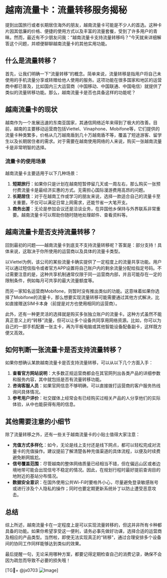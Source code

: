# 越南流量卡：流量转移服务揭秘

提到出国旅行或者长期居住海外的朋友，越南流量卡可能是不少人的首选。这种卡片因其低廉的价格、便捷的使用方式以及丰富的流量套餐，受到了许多用户的青睐。然而，最近有不少朋友问我：“越南流量卡支持流量转移吗？”今天就来详细解答这个问题，并顺便聊聊越南流量卡的其他实用功能。

## 什么是流量转移？

首先，让我们明确一下“流量转移”的概念。简单来说，流量转移是指用户将自己未使用的手机流量分享或转赠给他人使用的服务。这项功能在很多国家和地区的运营商中都已普及，比如国内三大运营商（中国移动、中国联通、中国电信）就提供了类似的流量转移功能。那么，越南流量卡是否也具备这样的功能呢？

## 越南流量卡的现状

越南作为一个发展迅速的东南亚国家，其通信网络近年来得到了极大的改善。目前，越南的主要移动运营商包括Viettel、Vinaphone、Mobifone等，它们提供的流量卡种类繁多，价格从几万越南盾到几十万越南盾不等，覆盖了短途游客、留学生以及长期居住者的需求。对于需要在越南使用网络的人来说，购买一张越南流量卡是非常明智的选择。

### 流量卡的使用场景

越南流量卡主要适用于以下几种场景：

1. **短期旅行**：如果你只是计划在越南短暂停留几天或一周左右，那么购买一张预付费流量卡是最经济实惠的方式。无需担心国际漫游费用高昂的问题。
2. **长期居住**：对于在越南工作或学习的朋友来说，选择一款适合自己的流量卡至关重要。不仅可以满足日常上网需求，还能节省一大笔开支。
3. **商务出差**：无论是参加会议还是洽谈业务，在异国他乡保持与外界联系非常重要。越南流量卡可以帮助你随时随地处理邮件、查看资料等。

## 越南流量卡是否支持流量转移？

回到最初的问题——越南流量卡到底支不支持流量转移呢？答案是：部分支持！具体来说，这取决于你所使用的运营商以及具体的流量卡类型。

以Viettel为例，该公司的某些流量卡确实提供了一定程度上的流量共享功能。用户可以通过短信指令或者官方APP设置将自己账户内的剩余流量分配给指定号码。不过需要注意的是，这种共享机制通常仅限于同一运营商内部，并且可能存在一定的限制条件，例如每月可共享的最大流量额度等。

而另一家知名运营商Mobifone，则暂时没有推出类似的功能。这意味着如果你选择了Mobifone的流量卡，那么想要实现流量转移可能需要通过其他方式解决，比如直接赠送SIM卡本身（前提是对方也使用相同的运营商）。

此外，还有一种更灵活的选择就是购买多张独立账户的流量卡。这种方式虽然不能真正意义上的“转移”流量，但可以让多个设备共同享用网络资源。比如，你可以为自己的一部手机配置一张主卡，再为平板电脑或其他智能设备配备副卡，这样既方便又高效。

## 如何判断一张流量卡是否支持流量转移？

如果你想确认某款越南流量卡是否支持流量转移，可以从以下几个方面入手：

1. **查看官方网站说明**：大多数正规运营商都会在其官网列出各类产品的详细参数和服务内容，其中就包括是否有流量转移功能。
2. **咨询客服人员**：如果官网信息不够明确，可以直接拨打运营商的客户服务热线询问具体情况。
3. **参考用户评价**：社交媒体上经常会有已经购买过相关产品的人分享他们的实际体验，从中也能获得有用的信息。

## 其他需要注意的小细节

除了流量转移之外，还有一些关于越南流量卡的小贴士值得大家注意：

- **充值方式多样化**：如今，无论是线上支付还是线下网点，都可以轻松完成对流量卡的充值操作。建议提前了解清楚各种充值渠道的具体流程，以便及时续费避免断网尴尬。
- **信号覆盖范围**：尽管越南的整体网络质量已经相当不错，但在偏远山区或者边境地带可能会出现信号不稳定的情况。因此，在规划行程时最好提前查询目的地附近的基站分布情况。
- **数据安全意识**：在国外使用公共Wi-Fi时要格外小心，尽量避免登录敏感账号或进行涉及个人隐私的操作；同时也要定期更新系统补丁以防止遭受恶意攻击。

## 总结

综上所述，越南流量卡在一定程度上是可以实现流量转移的，但这并非所有卡种都具备的功能。如果你希望享受这一便利，请务必事先做好功课，选择合适的运营商及相应的产品类型。当然啦，即使无法实现真正的“转移”，通过合理安排多个设备间的协同工作同样能够达到类似的效果。

最后提醒一句，无论采用哪种方案，都要记得定期检查自己的消费记录，确保不会因为疏忽而导致不必要的损失哦！

[TG💪+ @jx0703 ![Image](https://github.com/user-attachments/assets/dbca1d08-cadb-493c-b0ec-ad6f7a83f270)]